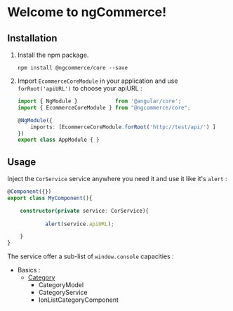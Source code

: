 Welcome to ngCommerce!
===================


Installation
-------------

1. Install the npm package.
	```
    npm install @ngcommerce/core --save
    ```

2. Import `EcommerceCoreModule` in your application and use `forRoot('apiURL')` to choose your apiURL :

    ```typescript
    import { NgModule }            from '@angular/core';
    import { EcommerceCoreModule } from "@ngcommerce/core";

    @NgModule({
        imports: [EcommerceCoreModule.forRoot('http://test/api/') ]
    })
    export class AppModule { } 
    ```
Usage
-------------
Inject the `CorService` service anywhere you need it and use it like it's `alert` :
 
```typescript
@Component({})
export class MyComponent(){

    constructor(private service: CorService){
    
            alert(service.apiURL);

    }
}
```

The service offer a sub-list of `window.console` capacities :

 - Basics :
     - [Category](https://github.com/ngCommerce/core/blob/master/Documents/Category.md)
	     - CategoryModel
         - CategoryService
	     - IonListCategoryComponent

